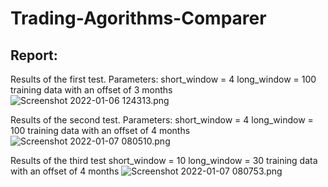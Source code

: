 # Trading-Agorithms-Comparer




## Report:


Results of the first test. 
Parameters: 
short_window = 4
long_window = 100
training data with an offset of 3 months
![Screenshot 2022-01-06 124313.png](attachment:0cf0f2c3-1887-419c-8914-9dd364caba50.png)

Results of the second test.
Parameters:
short_window = 4
long_window = 100
training data with an offset of 4 months
![Screenshot 2022-01-07 080510.png](attachment:64b87bdd-90c4-4a17-9eb6-5f67f299443e.png)

Results of the third test
short_window = 10
long_window = 30
training data with an offset of 4 months
![Screenshot 2022-01-07 080753.png](attachment:43d56311-0008-444b-a6d8-798614da2020.png)

